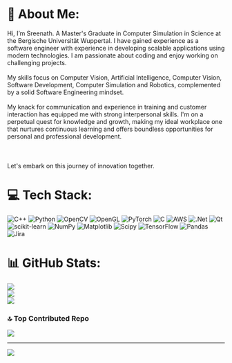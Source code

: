 # 💫 About Me:
Hi, I’m Sreenath. A Master's Graduate in Computer Simulation in Science at the Bergische Universität Wuppertal. I have gained experience as a software engineer with experience in developing scalable applications using modern technologies. I am passionate about coding and enjoy working on challenging projects.<br><br>My skills focus on Computer Vision, Artificial Intelligence, Computer Vision, Software Development, Computer Simulation and Robotics, complemented by a solid Software Engineering mindset.<br><br>My knack for communication and experience in training and customer interaction has equipped me with strong interpersonal skills. I'm on a perpetual quest for knowledge and growth, making my ideal workplace one that nurtures continuous learning and offers boundless opportunities for personal and professional development.<br><br>​<br><br>Let's embark on this journey of innovation together.


# 💻 Tech Stack:
![C++](https://img.shields.io/badge/c++-%2300599C.svg?style=for-the-badge&logo=c%2B%2B&logoColor=white) ![Python](https://img.shields.io/badge/python-3670A0?style=for-the-badge&logo=python&logoColor=ffdd54) ![OpenCV](https://img.shields.io/badge/opencv-%23white.svg?style=for-the-badge&logo=opencv&logoColor=white) ![OpenGL](https://img.shields.io/badge/OpenGL-%23FFFFFF.svg?style=for-the-badge&logo=opengl) ![PyTorch](https://img.shields.io/badge/PyTorch-%23EE4C2C.svg?style=for-the-badge&logo=PyTorch&logoColor=white) ![C](https://img.shields.io/badge/c-%2300599C.svg?style=for-the-badge&logo=c&logoColor=white) ![AWS](https://img.shields.io/badge/AWS-%23FF9900.svg?style=for-the-badge&logo=amazon-aws&logoColor=white) ![.Net](https://img.shields.io/badge/.NET-5C2D91?style=for-the-badge&logo=.net&logoColor=white) ![Qt](https://img.shields.io/badge/Qt-%23217346.svg?style=for-the-badge&logo=Qt&logoColor=white) ![scikit-learn](https://img.shields.io/badge/scikit--learn-%23F7931E.svg?style=for-the-badge&logo=scikit-learn&logoColor=white) ![NumPy](https://img.shields.io/badge/numpy-%23013243.svg?style=for-the-badge&logo=numpy&logoColor=white) ![Matplotlib](https://img.shields.io/badge/Matplotlib-%23ffffff.svg?style=for-the-badge&logo=Matplotlib&logoColor=black) ![Scipy](https://img.shields.io/badge/SciPy-%230C55A5.svg?style=for-the-badge&logo=scipy&logoColor=%white) ![TensorFlow](https://img.shields.io/badge/TensorFlow-%23FF6F00.svg?style=for-the-badge&logo=TensorFlow&logoColor=white) ![Pandas](https://img.shields.io/badge/pandas-%23150458.svg?style=for-the-badge&logo=pandas&logoColor=white) ![Jira](https://img.shields.io/badge/jira-%230A0FFF.svg?style=for-the-badge&logo=jira&logoColor=white) 
# 📊 GitHub Stats:
![](https://github-readme-stats.vercel.app/api?username=Sree0211&theme=dark&hide_border=false&include_all_commits=false&count_private=false)<br/>
![](https://github-readme-streak-stats.herokuapp.com/?user=Sree0211&theme=dark&hide_border=false)<br/>
![](https://github-readme-stats.vercel.app/api/top-langs/?username=Sree0211&theme=dark&hide_border=false&include_all_commits=false&count_private=false&layout=compact)

### 🔝 Top Contributed Repo
![](https://github-contributor-stats.vercel.app/api?username=Sree0211&limit=5&theme=gruvbox&combine_all_yearly_contributions=true)

---
[![](https://visitcount.itsvg.in/api?id=Sree0211&icon=0&color=0)](https://visitcount.itsvg.in)

<!-- Proudly created with GPRM ( https://gprm.itsvg.in ) -->
